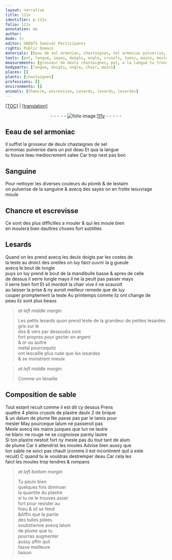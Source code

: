 ```yaml
---
layout: narrative
title: 111v
identifier: p-111v
folio: 111v
annotation: no
author:
mode: tc
editor: GR8975 Seminar Participants
rights: Public Domain
materials: [Eeau de sel armoniac, chastaignes, sel armoniac pulverise, eau, salee, Sanguine, plomb, estaim, sanguine, argent, or, metal, plastre, brique, alum de plume, alum, tuiles pilees]
tools: [pot, langue, sayes, doigts, ongle, crusols, tamis, mains, moules]
measurements: [grosseur de deulx chastaignes, pot, a la langue tu trouve leau mediocrement salee, crusols]
bodyparts: [langue, doigts, ongle, chair, mains]
places: []
plants: [chastaignes]
professions: []
environments: []
animals: [Chancre, escrevisse, Lesards, lesards, lesardes]
---
```


<p><a href="{{ site.baseurl }}/diplomatic/">[TOC]</a> | <a href="{{ site.baseurl }}/texts/p-111v_tl/" target="_blank">[translation]</a></p><div class="folio" align="center">- - - - - <a href="http://gallica.bnf.fr/ark:/12148/btv1b10500001g/f228.image" target="_blank"><img src="https://cu-mkp.github.io/2017-workshop-edition/assets/photo-icon.png" alt="folio image: " style="display:inline-block; margin-bottom:-3px;"/>111v</a> - - - - - </div>  
  

## <span class="m">Eeau de sel armoniac</span>

 
Il suffist la <span class="ms">grosseur de deulx <span class="m"><span class="pa">chastaignes</span></span></span> de <span class="m">sel<br/> armoniac pulverise</span> dans un <span class="ms"><span class="tl">pot</span></span> d<span class="m">eau</span> Et qu<span class="ms">a la <span class="tl"><span class="bp">langue</span></span><br/> tu trouve l<span class="m">eau</span> mediocrement <span class="m">salee</span></span> Car trop nest pas bon
  

## <span class="m">Sanguine</span>

 
Pour nettoyer les diverses couleurs du <span class="m">plomb</span> & de l<span class="m">estaim</span><br/> on pulverise de la <span class="m">sanguine</span> & avecq des <span class="tl">sayes</span> on en frotte l<span class="del">e</span><span class="add">ouvrage</span><br/> moule
  

## <span class="al">Chancre</span> et <span class="al">escrevisse</span>

 
 Ce sont des plus difficilles a mouler & qui les moule bien<br/> en moulera bien daultres choses fort subtilles
  

## <span class="al">Lesards</span>

 
Quand on les prend avecq les deulx <span class="tl"><span class="bp">doigts</span></span> par les costes de<br/> la teste au droict des oreilles on luy faict ouvrir la <span class="del">g</span> gueule<br/> <span class="add">avecq le bout de l<span class="tl"><span class="bp">ongle</span></span></span><br/> puys on luy prend le bout de la mandibulle basse & apres de celle<br/> de dessus il serre l<span class="tl"><span class="bp">ongle</span></span> mays il ne la peult pas passer mays<br/> il serre bien fort Et sil mordoit la <span class="bp">chair</span> vive il ne scauroit<br/> <span class="del">au</span> laisser la prise & ny auroit meilleur remede que de luy<br/> couper promptem<span class="exp">ent</span> la teste <span class="tmp">Au printemps</span> co<span class="exp">mm</span>e ilz ont change de<br/> peau ilz sont plus beaus
 
> *at left middle margin*
> 
> 
>   Les petits <span class="al">lesards</span> quon prend l<span class="tmp">este</span> de la grandeur de petites <span class="al">lesardes</span> gris sur le<br/> dos & vers par dessoubs sont<br/> fort propres pour gecter en <span class="m">argent</span><br/> & <span class="m">or</span> ou aultre<br/> <span class="m">metal</span> pourcequilz<br/> ont lescaille plus rude que les <span class="al">lesardes</span><br/> & se monstrent mieulx
 
 
> *at left middle margin*
> 
> 
>   Co<span class="exp">mm</span>e un tenaille 
 
  

## Composition de sable

 
Tout estant recuit co<span class="exp">mm</span>e il est dit cy dessus Prens<br/> quattre 4 pleins <span class="ms"><span class="tl">crusols</span></span> de <span class="m">plastre</span> deulx 2 de <span class="m">brique</span><br/> & un d<span class="m">alum de plume</span> Ne passe pas par le <span class="tl">tamis</span> pour<br/> mesler <span class="del">May</span> pourceque l<span class="m">alum</span> ne passeroit pas<br/> Mesle avecq les <span class="tl"><span class="bp">mains</span></span> jusques que lun ne lautre<br/> ne blanc ne rouge ne se cognoisse parmy lautre<br/> Si ton <span class="m">plastre</span> nestoit fort ny mesle pas du tout tant de <span class="m">alum<br/> de plume</span> Car il attendrist les <span class="tl">moules</span> Advise bien aussy que<br/> ton sable ne soict pas chault (co<span class="exp">mm</span>e il est incontinent quil a este<br/> recuit) <span class="del">C</span> quand tu le vouldras destremper d<span class="m">eau</span> Car cela <span class="del">les</span><br/> faict les <span class="tl">moules</span> trop tendres & rompans 
 
> *at left bottom margin*
> 
> 
>   Tu peulx bien<br/> quelques fois diminuer<br/> la quantite du <span class="m">plastre</span><br/> si tu ne le trouves asser<br/> fort pour resister au<br/> foeu & sil se fend<br/> <span class="del">&</span>Affin que la partie<br/> des <span class="m">tuiles pilees</span><br/> soubstienne avecq l<span class="m">alum<br/> de plume</span> que tu<br/> pourras augmenter<br/> aussy affin quil<br/> fasse meilleure<br/> liaison
 
